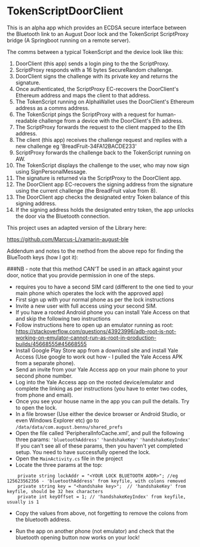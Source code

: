 # TokenScriptDoorClient

This is an alpha app which provides an ECDSA secure interface between the Bluetooth link to an August Door lock and the TokenScript ScriptProxy bridge (A Springboot running on a remote server).

The comms between a typical TokenScript and the device look like this:

1. DoorClient (this app) sends a login ping to the the ScriptProxy.
2. ScriptProxy responds with a 16 bytes SecureRandom challenge.
3. DoorClient signs the challenge with its private key and returns the signature.
4. Once authenticated, the ScriptProxy EC-recovers the DoorClient's Ethereum address and maps the client to that address.
5. The TokenScript running on AlphaWallet uses the DoorClient's Ethereum address as a comms address.
6. The TokenScript pings the ScriptProxy with a request for human-readable challenge from a device with the DoorClient's Eth address.
7. The ScriptProxy forwards the request to the client mapped to the Eth address.
8. The client (this app) receives the challenge request and replies with a new challenge eg 'BreadFruit-34FA12BACDE233'
9. ScriptProxy forwards the challenge back to the TokenScript running on AW.
10. The TokenScript displays the challenge to the user, who may now sign using SignPersonalMessage.
11. The signature is returned via the ScriptProxy to the DoorClient app.
12. The DoorClient app EC-recovers the signing address from the signature using the current challenge (the BreadFruit value from 8).
13. The DoorClient app checks the designated entry Token balance of this signing address.
14. If the signing address holds the designated entry token, the app unlocks the door via the Bluetooth connection.


This project uses an adapted version of the Library here:

https://github.com/Marcus-L/xamarin-august-ble

Addendum and notes to the method from the above repo for finding the BlueTooth keys (how I got it):

###NB - note that this method CAN'T be used in an attack against your door, notice that you provide permission in one of the steps.

- requires you to have a second SIM card (different to the one tied to your main phone which operates the lock with the approved app)
- First sign up with your normal phone as per the lock instructions
- Invite a new user with full access using your second SIM. 
- If you have a rooted Android phone you can install Yale Access on that and skip the following two instructions
- 	Follow instructions here to open up an emulator running as root: https://stackoverflow.com/questions/43923996/adb-root-is-not-working-on-emulator-cannot-run-as-root-in-production-builds/45668555#45668555
-   Install Google Play Store app from a download site and install Yale Access (Use google to work out how - I pulled the Yale Access APK from a separate phone).
- Send an invite from your Yale Access app on your main phone to your second phone number.
- Log into the Yale Access app on the rooted device/emulator and complete the linking as per instructions (you have to enter two codes, from phone and email).
- Once you see your house name in the app you can pull the details. Try to open the lock.
- In a file browser (Use either the device browser or Android Studio, or even Windows Explorer etc) go to 
	```/data/data/com.august.bennu/shared_prefs```
- Open the file called 'PeripheralInfoCache.xml', and pull the following three params:
```'bluetoothAddress'```
```'handshakeKey'```
```'handshakeKeyIndex'```
If you can't see all of these params, then you haven't yet completed setup. You need to have successfully opened the lock.
- Open the ```MainActivity.cs``` file in the project
- Locate the three params at the top:
```
    private string lockAddr = "<YOUR LOCK BLUETOOTH ADDR>"; //eg 125623562356 - 'bluetoothAddress' from keyfile, with colons removed
    private string key = "<handshake key>";  // 'handshakeKey' from keyfile, should be 32 hex characters    
    private int keyOffset = 1; // 'handshakeKeyIndex' from keyfile, usually is 1
```		
- Copy the values from above, not forgetting to remove the colons from the bluetooth address.

- Run the app on another phone (not emulator) and check that the bluetooth opening button now works on your lock!
